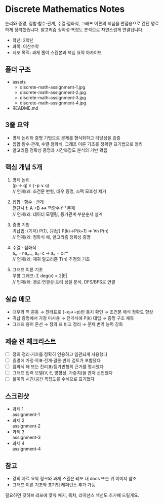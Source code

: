 # Discrete Mathematics Notes

논리와 증명, 집합·함수·관계, 수열·점화식, 그래프 이론의 핵심을 면접용으로 간단 명료하게 정리했습니다. 알고리즘 정확성·복잡도 분석으로 자연스럽게 연결됩니다.

- 학년: 2학년
- 과목: 이산수학
- 레포 목적: 과제 풀이 스캔본과 핵심 요약 아카이브

## 폴더 구조

- assets
  - discrete-math-assignment-1.jpg
  - discrete-math-assignment-2.jpg
  - discrete-math-assignment-3.jpg
  - discrete-math-assignment-4.jpg
- README.md

## 3줄 요약

- 명제 논리와 증명 기법으로 문제를 형식화하고 타당성을 검증
- 집합·함수·관계, 수열·점화식, 그래프 이론 기초를 정확한 표기법으로 정리
- 알고리즘 정확성 증명과 시간복잡도 분석의 기반 확립

## 핵심 개념 5개

1) 명제 논리  
(p → q) ≡ (¬p ∨ q)  
// 언제/왜: 조건문 변형, 대우 증명, 스펙 모호성 제거

2) 집합 · 함수 · 관계  
전단사 f: A→B ⇔ 역함수 f⁻¹ 존재  
// 언제/왜: 데이터 모델링, 등가관계·부분순서 설계

3) 증명 기법  
귀납법: (기저) P(1), (귀납) P(k)→P(k+1) ⇒ ∀n P(n)  
// 언제/왜: 점화식 해, 알고리즘 정확성 증명

4) 수열 · 점화식  
aₙ = r·aₙ₋₁, a₀=c ⇒ aₙ = c·rⁿ  
// 언제/왜: 재귀 알고리즘 T(n) 추정의 기초

5) 그래프 이론 기초  
무향 그래프: Σ deg(v) = 2|E|  
// 언제/왜: 경로·연결성·트리 성질 분석, DFS/BFS로 연결

## 실습 메모

- 대우와 역 혼동 → 진리표로 (¬q→¬p)만 동치 확인 → 조건문 해석 정확도 향상  
- 귀납 증명에서 가정 미사용 → 전개식에 P(k) 대입 → 증명 구조 체득  
- 그래프 용어 혼선 → 정의 표 비교 정리 → 문제 번역 능력 강화

## 제출 전 체크리스트

- [ ] 정의·정리·기호를 정확히 인용하고 일관되게 사용했다  
- [ ] 증명에 가정·목표·전개·결론·반례 검토가 포함됐다  
- [ ] 점화식 해 또는 진리표/등가변형의 근거를 명시했다  
- [ ] 그래프 입력 모델(V, E, 방향성, 가중치)을 먼저 선언했다  
- [ ] 풀이의 시간/공간 복잡도를 수식으로 표기했다

## 스크린샷

- 과제 1  
  <image source="assets/discrete-math-assignment-1.jpg">assignment-1</image>
- 과제 2  
  <image source="assets/discrete-math-assignment-2.jpg">assignment-2</image>
- 과제 3  
  <image source="assets/discrete-math-assignment-3.jpg">assignment-3</image>
- 과제 4  
  <image source="assets/discrete-math-assignment-4.jpg">assignment-4</image>

## 참고

- 강의 자료 요약 링크와 과제 스캔은 레포 내 docs 또는 위 이미지 참조  
- 그래프 이론 기초와 표기법 레퍼런스 추가 가능

필요하면 깃허브 레포에 맞춰 배지, 목차, 라이선스 섹션도 추가해 드릴게요.
